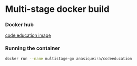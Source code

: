 # Multi-stage docker build

### Docker hub 

[code education image](https://hub.docker.com/repository/docker/anasiqueira/codeeducation)

### Running the container

```bash
docker run --name multistage-go anasiqueira/codeeducation
```

